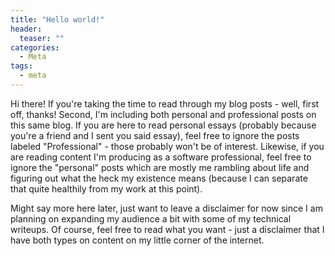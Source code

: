 ```yaml
---
title: "Hello world!"
header:
  teaser: ""
categories: 
  - Meta
tags:
  - meta
---
```


Hi there! If you're taking the time to read through my blog posts - well, first off, thanks! Second, I'm including both personal and professional posts on this same blog. If you are here to read personal essays (probably because you're a friend and I sent you said essay), feel free to ignore the posts labeled "Professional" - those probably won't be of interest. Likewise, if you are reading content I'm producing as a software professional, feel free to ignore the "personal" posts which are mostly me rambling about life and figuring out what the heck my existence means (because I can separate that quite healthily from my work at this point). 

Might say more here later, just want to leave a disclaimer for now since I am planning on expanding my audience a bit with some of my technical writeups. Of course, feel free to read what you want - just a disclaimer that I have both types on content on my little corner of the internet. 

